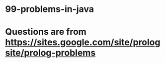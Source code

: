 # 99-problems-in-java
# Questions are from https://sites.google.com/site/prologsite/prolog-problems
